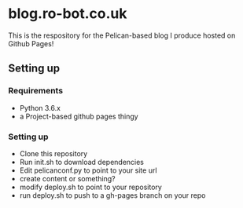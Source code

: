 # blog.ro-bot.co.uk

This is the respository for the Pelican-based blog I produce hosted on Github Pages!

## Setting up

### Requirements

 * Python 3.6.x
 * a Project-based github pages thingy

### Setting up

 * Clone this repository
 * Run init.sh to download dependencies
 * Edit pelicanconf.py to point to your site url
 * create content or something?
 * modify deploy.sh to point to your repository
 * run deploy.sh to push to a gh-pages branch on your repo

